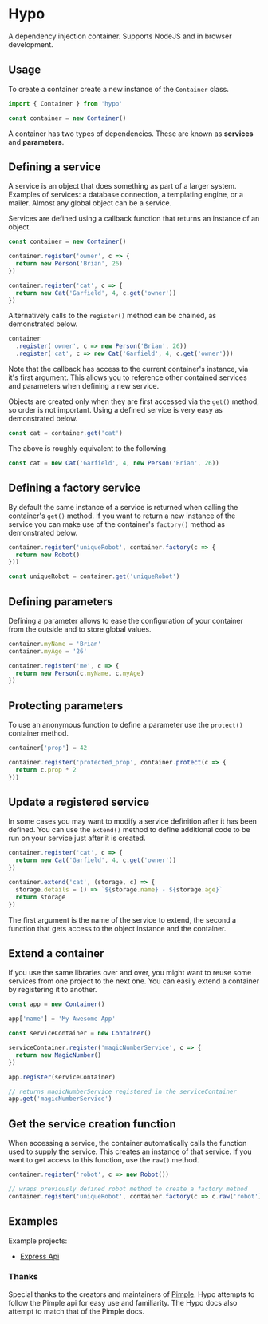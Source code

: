 # Hypo

A dependency injection container. Supports NodeJS and in browser development.

## Usage

To create a container create a new instance of the `Container` class.

```typescript
import { Container } from 'hypo'

const container = new Container()
```

A container has two types of dependencies. These are known as **services** and **parameters**.

## Defining a service

A service is an object that does something as part of a larger system. Examples of services: a database connection, a templating engine, or a mailer. Almost any global object can be a service.

Services are defined using a callback function that returns an instance of an object.

```typescript
const container = new Container()

container.register('owner', c => {
  return new Person('Brian', 26)
})

container.register('cat', c => {
  return new Cat('Garfield', 4, c.get('owner'))
})
```

Alternatively calls to the `register()` method can be chained, as demonstrated below.

```typescript
container
  .register('owner', c => new Person('Brian', 26))
  .register('cat', c => new Cat('Garfield', 4, c.get('owner')))
```

Note that the callback has access to the current container's instance, via it's first argument.
This allows you to reference other contained services and parameters when defining a new service.

Objects are created only when they are first accessed via the `get()` method, so order is not important.
Using a defined service is very easy as demonstrated below.

```typescript
const cat = container.get('cat')
```

The above is roughly equivalent to the following.

```typescript
const cat = new Cat('Garfield', 4, new Person('Brian', 26))
```

## Defining a factory service

By default the same instance of a service is returned when calling the container's `get()` method. If you want to return a new instance of the service you can make use of the container's `factory()` method as demonstrated below.

```typescript
container.register('uniqueRobot', container.factory(c => {
  return new Robot()
}))

const uniqueRobot = container.get('uniqueRobot')
``` 

## Defining parameters

Defining a parameter allows to ease the configuration of your container from the outside and to store global values.

```typescript
container.myName = 'Brian'
container.myAge = '26'

container.register('me', c => {
  return new Person(c.myName, c.myAge)
})
```

## Protecting parameters

To use an anonymous function to define a parameter use the `protect()` container method.

```typescript
container['prop'] = 42

container.register('protected_prop', container.protect(c => {
  return c.prop * 2
}))
```

## Update a registered service

In some cases you may want to modify a service definition after it has been defined. You can use the `extend()` method to define additional code to be run on your service just after it is created.

```typescript
container.register('cat', c => {
  return new Cat('Garfield', 4, c.get('owner'))
})

container.extend('cat', (storage, c) => {
  storage.details = () => `${storage.name} - ${storage.age}`
  return storage
})
```

The first argument is the name of the service to extend, the second a function that gets access to the object instance and the container.

## Extend a container

If you use the same libraries over and over, you might want to reuse some services from one project to the next one.
You can easily extend a container by registering it to another.

```typescript
const app = new Container()

app['name'] = 'My Awesome App'

const serviceContainer = new Container()

serviceContainer.register('magicNumberService', c => {
  return new MagicNumber()
})

app.register(serviceContainer)

// returns magicNumberService registered in the serviceContainer
app.get('magicNumberService')
```

## Get the service creation function

When accessing a service, the container automatically calls the function used to supply the service. This creates an instance of that service. If you want to get access to this function, use the `raw()` method.

```typescript
container.register('robot', c => new Robot())

// wraps previously defined robot method to create a factory method
container.register('uniqueRobot', container.factory(c => c.raw('robot')))
```

## Examples

Example projects:

- [Express Api](./examples/express-api)

### Thanks

Special thanks to the creators and maintainers of [Pimple](https://pimple.symfony.com/). 
Hypo attempts to follow the Pimple api for easy use and familiarity. 
The Hypo docs also attempt to match that of the Pimple docs.

